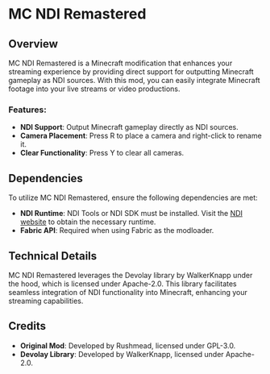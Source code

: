 # MC NDI Remastered

## Overview

MC NDI Remastered is a Minecraft modification that enhances your streaming experience by providing direct support for outputting Minecraft gameplay as NDI sources. With this mod, you can easily integrate Minecraft footage into your live streams or video productions. 

### Features:

- **NDI Support**: Output Minecraft gameplay directly as NDI sources.
- **Camera Placement**: Press R to place a camera and right-click to rename it.
- **Clear Functionality**: Press Y to clear all cameras.

## Dependencies

To utilize MC NDI Remastered, ensure the following dependencies are met:

- **NDI Runtime**: NDI Tools or NDI SDK must be installed. Visit the [NDI website](https://ndi.tv) to obtain the necessary runtime.
- **Fabric API**: Required when using Fabric as the modloader.

## Technical Details

MC NDI Remastered leverages the Devolay library by WalkerKnapp under the hood, which is licensed under Apache-2.0. This library facilitates seamless integration of NDI functionality into Minecraft, enhancing your streaming capabilities.

## Credits

- **Original Mod**: Developed by Rushmead, licensed under GPL-3.0.
- **Devolay Library**: Developed by WalkerKnapp, licensed under Apache-2.0.
  


